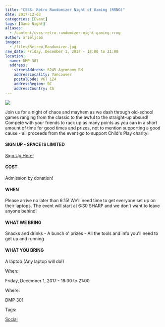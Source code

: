 ```yaml
---
title: "CSSS: Retro Randomizer Night of Gaming (RRNG)"
date: 2017-12-03
categories: [Event]
tags: [Game Night]
aliases:
  - /content/csss-retro-randomizer-night-gaming-rrng
author: arieljcao
images:
  - /files/Retreo_Randomizer.jpg
raw_date: Friday, December 1, 2017 - 18:00 to 21:00
location:
  name: DMP 301
  address:
    streetAddress: 6245 Agronomy Rd
    addressLocality: Vancouver
    postalCode: V6T 1Z4
    addressRegion: BC
    addressCountry: CA
---
```


![](/files/Retreo_Randomizer.jpg)

Join us for a night of chaos and mayhem as we dash through old-school games ranging from the classic to the awful to the straight-up absurd! Compete with your friends to rack up as many points as you can in a short amount of time for good times and prizes, not to mention supporting a good cause - all proceeds from the event go to support Child's Play charity!

#### SIGN UP - SPACE IS LIMITED
[Sign Up Here!](https://docs.google.com/forms/d/e/1FAIpQLSfDdvkaFW4h9LiGtxy8JQ5Koyew5LYO8dJneRKJ4LwTotXMEQ/viewform)

#### COST
Admission by donation!

#### WHEN
Please arrive no later than 6:15! We'll need time to get everyone set up on their laptops. The event will start at 6:30 SHARP and we don't want to leave anyone behind!

#### WHAT WE BRING
Snacks and drinks - A bunch o' prizes - All the tools and info you'll need to get up and running

#### WHAT YOU BRING
A laptop (Any laptop will do!)

When: 

Friday, December 1, 2017 - 18:00 to 21:00

Where: 

DMP 301

Tags: 

[Social](/social)

